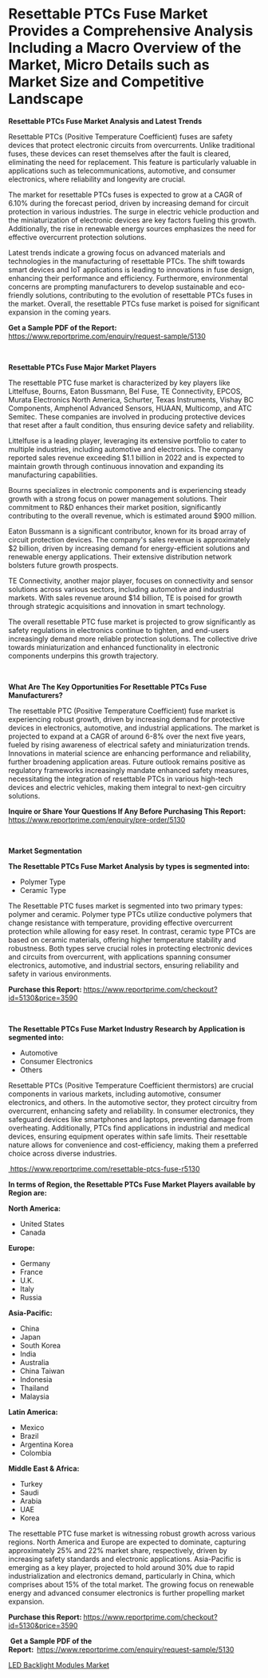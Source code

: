 <p><h1>Resettable PTCs Fuse Market Provides a Comprehensive Analysis Including a Macro Overview of the Market, Micro Details such as Market Size and Competitive Landscape</h1></p><p><strong>Resettable PTCs Fuse Market Analysis and Latest Trends</strong></p>
<p><p>Resettable PTCs (Positive Temperature Coefficient) fuses are safety devices that protect electronic circuits from overcurrents. Unlike traditional fuses, these devices can reset themselves after the fault is cleared, eliminating the need for replacement. This feature is particularly valuable in applications such as telecommunications, automotive, and consumer electronics, where reliability and longevity are crucial.</p><p>The market for resettable PTCs fuses is expected to grow at a CAGR of 6.10% during the forecast period, driven by increasing demand for circuit protection in various industries. The surge in electric vehicle production and the miniaturization of electronic devices are key factors fueling this growth. Additionally, the rise in renewable energy sources emphasizes the need for effective overcurrent protection solutions.</p><p>Latest trends indicate a growing focus on advanced materials and technologies in the manufacturing of resettable PTCs. The shift towards smart devices and IoT applications is leading to innovations in fuse design, enhancing their performance and efficiency. Furthermore, environmental concerns are prompting manufacturers to develop sustainable and eco-friendly solutions, contributing to the evolution of resettable PTCs fuses in the market. Overall, the resettable PTCs fuse market is poised for significant expansion in the coming years.</p></p>
<p><strong>Get a Sample PDF of the Report:&nbsp;</strong> <a href="https://www.reportprime.com/enquiry/request-sample/5130?utm_campaign=3131&utm_medium=2&utm_source=Github&utm_content=ia&utm_term=19032025&utm_id=resettable-ptcs-fuse">https://www.reportprime.com/enquiry/request-sample/5130</a></p>
<p>&nbsp;</p>
<p><strong>Resettable PTCs Fuse Major Market Players</strong></p>
<p><p>The resettable PTC fuse market is characterized by key players like Littelfuse, Bourns, Eaton Bussmann, Bel Fuse, TE Connectivity, EPCOS, Murata Electronics North America, Schurter, Texas Instruments, Vishay BC Components, Amphenol Advanced Sensors, HUAAN, Multicomp, and ATC Semitec. These companies are involved in producing protective devices that reset after a fault condition, thus ensuring device safety and reliability.</p><p>Littelfuse is a leading player, leveraging its extensive portfolio to cater to multiple industries, including automotive and electronics. The company reported sales revenue exceeding $1.1 billion in 2022 and is expected to maintain growth through continuous innovation and expanding its manufacturing capabilities.</p><p>Bourns specializes in electronic components and is experiencing steady growth with a strong focus on power management solutions. Their commitment to R&D enhances their market position, significantly contributing to the overall revenue, which is estimated around $900 million.</p><p>Eaton Bussmann is a significant contributor, known for its broad array of circuit protection devices. The company's sales revenue is approximately $2 billion, driven by increasing demand for energy-efficient solutions and renewable energy applications. Their extensive distribution network bolsters future growth prospects.</p><p>TE Connectivity, another major player, focuses on connectivity and sensor solutions across various sectors, including automotive and industrial markets. With sales revenue around $14 billion, TE is poised for growth through strategic acquisitions and innovation in smart technology.</p><p>The overall resettable PTC fuse market is projected to grow significantly as safety regulations in electronics continue to tighten, and end-users increasingly demand more reliable protection solutions. The collective drive towards miniaturization and enhanced functionality in electronic components underpins this growth trajectory.</p></p>
<p>&nbsp;</p>
<p><strong>What Are The Key Opportunities For Resettable PTCs Fuse Manufacturers?</strong></p>
<p><p>The resettable PTC (Positive Temperature Coefficient) fuse market is experiencing robust growth, driven by increasing demand for protective devices in electronics, automotive, and industrial applications. The market is projected to expand at a CAGR of around 6-8% over the next five years, fueled by rising awareness of electrical safety and miniaturization trends. Innovations in material science are enhancing performance and reliability, further broadening application areas. Future outlook remains positive as regulatory frameworks increasingly mandate enhanced safety measures, necessitating the integration of resettable PTCs in various high-tech devices and electric vehicles, making them integral to next-gen circuitry solutions.</p></p>
<p><strong>Inquire or Share Your Questions If Any Before Purchasing This Report:</strong> <a href="https://www.reportprime.com/enquiry/pre-order/5130?utm_campaign=3131&utm_medium=2&utm_source=Github&utm_content=ia&utm_term=19032025&utm_id=resettable-ptcs-fuse">https://www.reportprime.com/enquiry/pre-order/5130</a></p>
<p>&nbsp;</p>
<p><strong>Market Segmentation</strong></p>
<p><strong>The Resettable PTCs Fuse Market Analysis by types is segmented into:</strong></p>
<p><ul><li>Polymer Type</li><li>Ceramic Type</li></ul></p>
<p><p>The Resettable PTC fuses market is segmented into two primary types: polymer and ceramic. Polymer type PTCs utilize conductive polymers that change resistance with temperature, providing effective overcurrent protection while allowing for easy reset. In contrast, ceramic type PTCs are based on ceramic materials, offering higher temperature stability and robustness. Both types serve crucial roles in protecting electronic devices and circuits from overcurrent, with applications spanning consumer electronics, automotive, and industrial sectors, ensuring reliability and safety in various environments.</p></p>
<p><strong>Purchase this Report:&nbsp;</strong><a href="https://www.reportprime.com/checkout?id=5130&price=3590&utm_campaign=3131&utm_medium=2&utm_source=Github&utm_content=ia&utm_term=19032025&utm_id=resettable-ptcs-fuse">https://www.reportprime.com/checkout?id=5130&price=3590</a></p>
<p>&nbsp;</p>
<p><strong>The Resettable PTCs Fuse Market Industry Research by Application is segmented into:</strong></p>
<p><ul><li>Automotive</li><li>Consumer Electronics</li><li>Others</li></ul></p>
<p><p>Resettable PTCs (Positive Temperature Coefficient thermistors) are crucial components in various markets, including automotive, consumer electronics, and others. In the automotive sector, they protect circuitry from overcurrent, enhancing safety and reliability. In consumer electronics, they safeguard devices like smartphones and laptops, preventing damage from overheating. Additionally, PTCs find applications in industrial and medical devices, ensuring equipment operates within safe limits. Their resettable nature allows for convenience and cost-efficiency, making them a preferred choice across diverse industries.</p></p>
<p><a href="https://www.reportprime.com/resettable-ptcs-fuse-r5130?utm_campaign=3131&utm_medium=2&utm_source=Github&utm_content=ia&utm_term=19032025&utm_id=resettable-ptcs-fuse">&nbsp;https://www.reportprime.com/resettable-ptcs-fuse-r5130</a></p>
<p><strong>In terms of Region, the Resettable PTCs Fuse Market Players available by Region are:</strong></p>
<p>
    <p> <strong> North America: </strong>
        <ul>
            <li>United States</li>
            <li>Canada</li>
        </ul>
        </p> 
    <p> <strong> Europe: </strong>
        <ul>
            <li>Germany</li>
            <li>France</li>
            <li>U.K.</li>
            <li>Italy</li>
            <li>Russia</li>
        </ul>
        </p> 
    <p> <strong> Asia-Pacific: </strong>
        <ul>
            <li>China</li>
            <li>Japan</li>
            <li>South Korea</li>
            <li>India</li>
            <li>Australia</li>
            <li>China Taiwan</li>
            <li>Indonesia</li>
            <li>Thailand</li>
            <li>Malaysia</li>
        </ul>
        </p> 
    <p> <strong> Latin America: </strong>
        <ul>
            <li>Mexico</li>
            <li>Brazil</li>
            <li>Argentina Korea</li>
            <li>Colombia</li>
        </ul>
        </p> 
    <p> <strong> Middle East & Africa: </strong>
        <ul>
            <li>Turkey</li>
            <li>Saudi</li>
            <li>Arabia</li>
            <li>UAE</li>
            <li>Korea</li>
        </ul>
    </p>
    </p>
<p><p>The resettable PTC fuse market is witnessing robust growth across various regions. North America and Europe are expected to dominate, capturing approximately 25% and 22% market share, respectively, driven by increasing safety standards and electronic applications. Asia-Pacific is emerging as a key player, projected to hold around 30% due to rapid industrialization and electronics demand, particularly in China, which comprises about 15% of the total market. The growing focus on renewable energy and advanced consumer electronics is further propelling market expansion.</p></p>
<p><strong>Purchase this Report: </strong><a href="https://www.reportprime.com/checkout?id=5130&price=3590&utm_campaign=3131&utm_medium=2&utm_source=Github&utm_content=ia&utm_term=19032025&utm_id=resettable-ptcs-fuse">https://www.reportprime.com/checkout?id=5130&price=3590</a></p>
<p>&nbsp;<strong>Get a Sample PDF of the Report:&nbsp;&nbsp;</strong><a href="https://www.reportprime.com/enquiry/request-sample/5130?utm_campaign=3131&utm_medium=2&utm_source=Github&utm_content=ia&utm_term=19032025&utm_id=resettable-ptcs-fuse">https://www.reportprime.com/enquiry/request-sample/5130</a></p>
<p><strong></strong></p>
<p><p><a href="https://github.com/xtysizov/Market-Research-Report-List-1/blob/main/led-backlight-modules-market.md?utm_campaign=3131&utm_medium=2&utm_source=Github&utm_content=ia&utm_term=19032025&utm_id=resettable-ptcs-fuse">LED Backlight Modules Market</a></p></p>